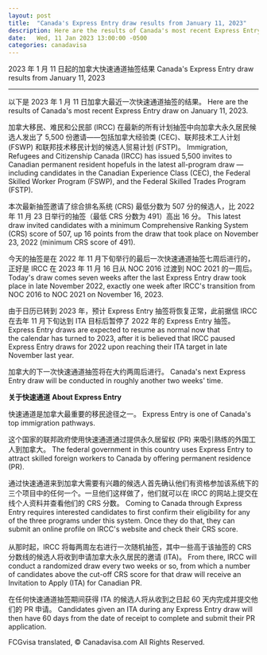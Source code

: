 ```yaml
---
layout: post
title:  "Canada's Express Entry draw results from January 11, 2023"
description: Here are the results of Canada's most recent Express Entry draw on January 11, 2023.
date:   Wed, 11 Jan 2023 13:00:00 -0500
categories: canadavisa
---
```


2023 年 1 月 11 日起的加拿大快速通道抽签结果	Canada's Express Entry draw results from January 11, 2023
	
* * *	* *
	
以下是 2023 年 1 月 11 日加拿大最近一次快速通道抽签的结果。	Here are the results of Canada's most recent Express Entry draw on January 11, 2023.
	
加拿大移民、难民和公民部 (IRCC) 在最新的所有计划抽签中向加拿大永久居民候选人发出了 5,500 份邀请——包括加拿大经验类 (CEC)、联邦技术工人计划 (FSWP) 和联邦技术移民计划的候选人贸易计划 (FSTP)。	Immigration, Refugees and Citizenship Canada (IRCC) has issued 5,500 invites to Canadian permanent resident hopefuls in the latest all-program draw — including candidates in the Canadian Experience Class (CEC), the Federal Skilled Worker Program (FSWP), and the Federal Skilled Trades Program (FSTP).
	
本次最新抽签邀请了综合排名系统 (CRS) 最低分数为 507 分的候选人，比 2022 年 11 月 23 日举行的抽签（最低 CRS 分数为 491）高出 16 分。	This latest draw invited candidates with a minimum Comprehensive Ranking System (CRS) score of 507, up 16 points from the draw that took place on November 23, 2022 (minimum CRS score of 491).
	
今天的抽签是在 2022 年 11 月下旬举行的最后一次快速通道抽签七周后进行的，正好是 IRCC 在 2023 年 11 月 16 日从 NOC 2016 过渡到 NOC 2021 的一周后。	Today's draw comes seven weeks after the last Express Entry draw took place in late November 2022, exactly one week after IRCC's transition from NOC 2016 to NOC 2021 on November 16, 2023. 
	
由于日历已转到 2023 年，预计 Express Entry 抽签将恢复正常，此前据信 IRCC 在去年 11 月下旬达到 ITA 目标后暂停了 2022 年的 Express Entry 抽签。	Express Entry draws are expected to resume as normal now that the calendar has turned to 2023, after it is believed that IRCC paused Express Entry draws for 2022 upon reaching their ITA target in late November last year. 
	
加拿大的下一次快速通道抽签将在大约两周后进行。	Canada's next Express Entry draw will be conducted in roughly another two weeks' time.
	
**关于快速通道**	**About Express Entry**
	
快速通道是加拿大最重要的移民途径之一。	Express Entry is one of Canada's top immigration pathways. 
	
这个国家的联邦政府使用快速通道通过提供永久居留权 (PR) 来吸引熟练的外国工人到加拿大。	The federal government in this country uses Express Entry to attract skilled foreign workers to Canada by offering permanent residence (PR).
	
通过快速通道来到加拿大需要有兴趣的候选人首先确认他们有资格参加该系统下的三个项目中的任何一个。一旦他们这样做了，他们就可以在 IRCC 的网站上提交在线个人资料并查看他们的 CRS 分数。	Coming to Canada through Express Entry requires interested candidates to first confirm their eligibility for any of the three programs under this system. Once they do that, they can submit an online profile on IRCC's website and check their CRS score.   
	   
从那时起，IRCC 将每两周左右进行一次随机抽签，其中一些高于该抽签的 CRS 分数线的候选人将收到申请加拿大永久居民的邀请 (ITA)。	From there, IRCC will conduct a randomized draw every two weeks or so, from which a number of candidates above the cut-off CRS score for that draw will receive an Invitation to Apply (ITA) for Canadian PR. 
	
在任何快速通道抽签期间获得 ITA 的候选人将从收到之日起 60 天内完成并提交他们的 PR 申请。	Candidates given an ITA during any Express Entry draw will then have 60 days from the date of receipt to complete and submit their PR application.

FCGvisa translated, © Canadavisa.com All Rights Reserved.
